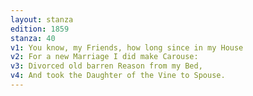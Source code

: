 ```yaml
---
layout: stanza
edition: 1859
stanza: 40
v1: You know, my Friends, how long since in my House
v2: For a new Marriage I did make Carouse:
v3: ⁠Divorced old barren Reason from my Bed,
v4: And took the Daughter of the Vine to Spouse.
---
```

